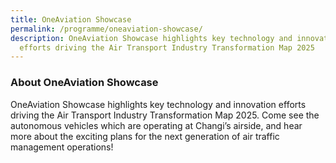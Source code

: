 ```yaml
---
title: OneAviation Showcase
permalink: /programme/oneaviation-showcase/
description: OneAviation Showcase highlights key technology and innovation
  efforts driving the Air Transport Industry Transformation Map 2025
---
```

### **About OneAviation Showcase**

OneAviation Showcase highlights key technology and innovation efforts driving the Air Transport Industry Transformation Map 2025. Come see the autonomous vehicles which are operating at Changi’s airside, and hear more about the exciting plans for the next generation of air traffic management operations!

<style>#main-content .bp-section.bp-section-pagetitle, .bottom-navigation a {background-color: #CB6F31 !important;}</style>